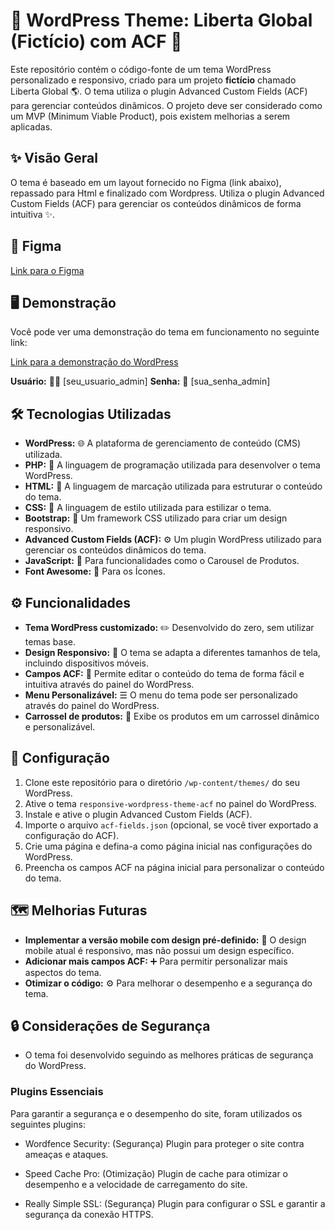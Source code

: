 # 🚀 WordPress Theme: Liberta Global (Fictício) com ACF 🎨

Este repositório contém o código-fonte de um tema WordPress personalizado e responsivo, criado para um projeto **fictício** chamado Liberta Global 🌎. O tema utiliza o plugin Advanced Custom Fields (ACF) para gerenciar conteúdos dinâmicos. O projeto deve ser considerado como um MVP (Minimum Viable Product), pois existem melhorias a serem aplicadas.

## ✨ Visão Geral

O tema é baseado em um layout fornecido no Figma (link abaixo), repassado para Html e finalizado com Wordpress. Utiliza o plugin Advanced Custom Fields (ACF) para gerenciar os conteúdos dinâmicos de forma intuitiva ✨.

## 🎨 Figma

[Link para o Figma](https://www.figma.com/design/WVTedsN2BWhrqqKTL858WC/TESTE---DEV---WORDPRES?node-id=0-3&t=bhoyb7NkjXI57qWd-1)

## 🖥️ Demonstração

Você pode ver uma demonstração do tema em funcionamento no seguinte link:

[Link para a demonstração do WordPress](https://project.dgin.com.br)

**Usuário:** 🧑‍💻 [seu_usuario_admin]
**Senha:** 🔑 [sua_senha_admin]


## 🛠️ Tecnologias Utilizadas

*   **WordPress:** 🌐 A plataforma de gerenciamento de conteúdo (CMS) utilizada.
*   **PHP:** 🐘 A linguagem de programação utilizada para desenvolver o tema WordPress.
*   **HTML:** 🧱 A linguagem de marcação utilizada para estruturar o conteúdo do tema.
*   **CSS:** 🎨 A linguagem de estilo utilizada para estilizar o tema.
*   **Bootstrap:** 💙 Um framework CSS utilizado para criar um design responsivo.
*   **Advanced Custom Fields (ACF):** ⚙️ Um plugin WordPress utilizado para gerenciar os conteúdos dinâmicos do tema.
*   **JavaScript:** 📜 Para funcionalidades como o Carousel de Produtos.
*   **Font Awesome:** 💎 Para os Ícones.

## ⚙️ Funcionalidades

*   **Tema WordPress customizado:** ✏️ Desenvolvido do zero, sem utilizar temas base.
*   **Design Responsivo:** 📱 O tema se adapta a diferentes tamanhos de tela, incluindo dispositivos móveis.
*   **Campos ACF:** 📝 Permite editar o conteúdo do tema de forma fácil e intuitiva através do painel do WordPress.
*   **Menu Personalizável:** ☰ O menu do tema pode ser personalizado através do painel do WordPress.
*   **Carrossel de produtos:** 🎠 Exibe os produtos em um carrossel dinâmico e personalizável.

## 🚀 Configuração

1.  Clone este repositório para o diretório `/wp-content/themes/` do seu WordPress.
2.  Ative o tema `responsive-wordpress-theme-acf` no painel do WordPress.
3.  Instale e ative o plugin Advanced Custom Fields (ACF).
4.  Importe o arquivo `acf-fields.json` (opcional, se você tiver exportado a configuração do ACF).
5.  Crie uma página e defina-a como página inicial nas configurações do WordPress.
6.  Preencha os campos ACF na página inicial para personalizar o conteúdo do tema.

## 🗺️ Melhorias Futuras

*   **Implementar a versão mobile com design pré-definido:** 📱 O design mobile atual é responsivo, mas não possui um design específico.
*   **Adicionar mais campos ACF:** ➕ Para permitir personalizar mais aspectos do tema.
*   **Otimizar o código:** ⚙️ Para melhorar o desempenho e a segurança do tema.

## 🔒 Considerações de Segurança

*   O tema foi desenvolvido seguindo as melhores práticas de segurança do WordPress.
### Plugins Essenciais
Para garantir a segurança e o desempenho do site, foram utilizados os seguintes plugins:

*   Wordfence Security: (Segurança) Plugin para proteger o site contra ameaças e ataques.

*   Speed Cache Pro: (Otimização) Plugin de cache para otimizar o desempenho e a velocidade de carregamento do site.

*   Really Simple SSL: (Segurança) Plugin para configurar o SSL e garantir a segurança da conexão HTTPS.

